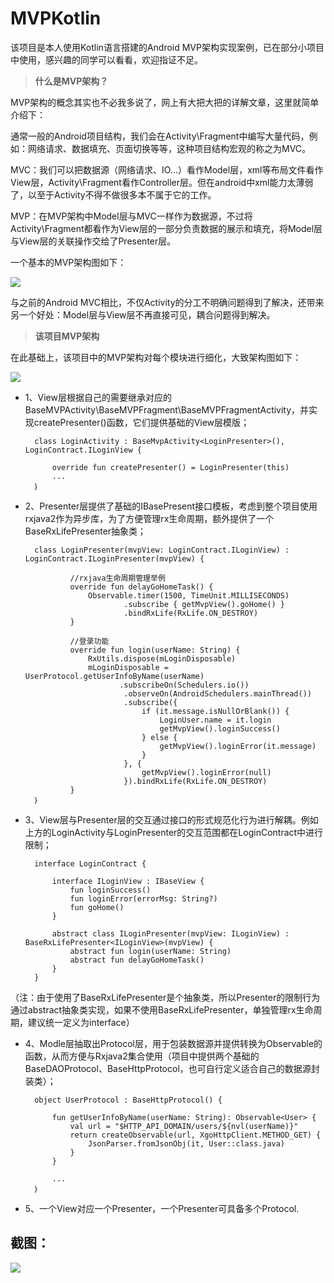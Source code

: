 # MVPKotlin

该项目是本人使用Kotlin语言搭建的Android MVP架构实现案例，已在部分小项目中使用，感兴趣的同学可以看看，欢迎指证不足。

>**什么是MVP架构？**

MVP架构的概念其实也不必我多说了，网上有大把大把的详解文章，这里就简单介绍下：

通常一般的Android项目结构，我们会在Activity\Fragment中编写大量代码，例如：网络请求、数据填充、页面切换等等，这种项目结构宏观的称之为MVC。

MVC：我们可以把数据源（网络请求、IO...）看作Model层，xml等布局文件看作View层，Activity\Fragment看作Controller层。但在android中xml能力太薄弱了，以至于Activity不得不做很多本不属于它的工作。

MVP：在MVP架构中Model层与MVC一样作为数据源，不过将Activity\Fragment都看作为View层的一部分负责数据的展示和填充，将Model层与View层的关联操作交给了Presenter层。

一个基本的MVP架构图如下：

![](https://i.imgur.com/08WQWqx.png)

与之前的Android MVC相比，不仅Activity的分工不明确问题得到了解决，还带来另一个好处：Model层与View层不再直接可见，耦合问题得到解决。

>**该项目MVP架构**

在此基础上，该项目中的MVP架构对每个模块进行细化，大致架构图如下：

![](https://i.imgur.com/iUFAzk3.png)

* 1、View层根据自己的需要继承对应的BaseMVPActivity\BaseMVPFragment\BaseMVPFragmentActivity，并实现createPresenter()函数，它们提供基础的View层模版；

		class LoginActivity : BaseMvpActivity<LoginPresenter>(), LoginContract.ILoginView {
		
		    override fun createPresenter() = LoginPresenter(this)
			...
		｝	


* 2、Presenter层提供了基础的IBasePresent接口模板，考虑到整个项目使用rxjava2作为异步库，为了方便管理rx生命周期，额外提供了一个BaseRxLifePresenter抽象类；

		class LoginPresenter(mvpView: LoginContract.ILoginView) : LoginContract.ILoginPresenter(mvpView) {
			
				//rxjava生命周期管理举例
			   	override fun delayGoHomeTask() {
			        Observable.timer(1500, TimeUnit.MILLISECONDS)
			                .subscribe { getMvpView().goHome() }
			                .bindRxLife(RxLife.ON_DESTROY)
			    }
				
				//登录功能
				override fun login(userName: String) {
			        RxUtils.dispose(mLoginDisposable)
			        mLoginDisposable = UserProtocol.getUserInfoByName(userName)
			               .subscribeOn(Schedulers.io())
			                .observeOn(AndroidSchedulers.mainThread())
			                .subscribe({
			                    if (it.message.isNullOrBlank()) {
			                        LoginUser.name = it.login
			                        getMvpView().loginSuccess()
			                    } else {
			                        getMvpView().loginError(it.message)
			                    }
			                }, {
			                    getMvpView().loginError(null)
			                }).bindRxLife(RxLife.ON_DESTROY)
			    }
		｝

* 3、View层与Presenter层的交互通过接口的形式规范化行为进行解耦。例如上方的LoginActivity与LoginPresenter的交互范围都在LoginContract中进行限制；
		
		interface LoginContract {
		
		    interface ILoginView : IBaseView {
		        fun loginSuccess()
		        fun loginError(errorMsg: String?)
		        fun goHome()
		    }

		    abstract class ILoginPresenter(mvpView: ILoginView) : BaseRxLifePresenter<ILoginView>(mvpView) {
		        abstract fun login(userName: String)
		        abstract fun delayGoHomeTask()
		    }
		}

（注：由于使用了BaseRxLifePresenter是个抽象类，所以Presenter的限制行为通过abstract抽象类实现，如果不使用BaseRxLifePresenter，单独管理rx生命周期，建议统一定义为interface）

* 4、Modle层抽取出Protocol层，用于包装数据源并提供转换为Observable的函数，从而方便与Rxjava2集合使用（项目中提供两个基础的BaseDAOProtocol、BaseHttpProtocol，也可自行定义适合自己的数据源封装类）；

		object UserProtocol : BaseHttpProtocol() {
		
		    fun getUserInfoByName(userName: String): Observable<User> {
		        val url = "$HTTP_API_DOMAIN/users/${nvl(userName)}"
		        return createObservable(url, XgoHttpClient.METHOD_GET) {
		            JsonParser.fromJsonObj(it, User::class.java)
		        }
		    }
			
			...
		｝

* 5、一个View对应一个Presenter，一个Presenter可具备多个Protocol.


## 截图：

![](/gif/anim.gif)
